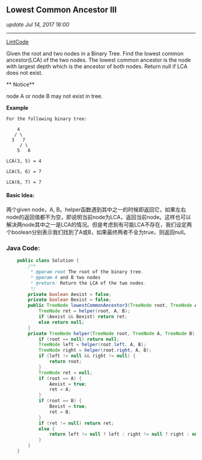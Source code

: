 ## Lowest Common Ancestor III
_update Jul 14, 2017 16:00_

---
[LintCode](http://www.lintcode.com/en/problem/lowest-common-ancestor-iii/)

Given the root and two nodes in a Binary Tree. Find the lowest common ancestor(LCA) of the two nodes.
The lowest common ancestor is the node with largest depth which is the ancestor of both nodes.
Return null if LCA does not exist.

** Notice**

node A or node B may not exist in tree.
  
**Example**

    For the following binary tree:
      
        4
       / \
      3   7
         / \
        5   6
        
    LCA(3, 5) = 4
      
    LCA(5, 6) = 7
      
    LCA(6, 7) = 7

#### Basic Idea:
两个given node，A, B。helper函数遇到其中之一的时候即返回它，如果左右node的返回值都不为空，即说明当前node为LCA，返回当前node。这样也可以解决两node其中之一是LCA的情况。但是考虑到有可能LCA不存在，我们设定两个boolean分别表示我们找到了A或B，如果最终两者不全为true，则返回null。

### Java Code:
```java
    public class Solution {
        /**
         * @param root The root of the binary tree.
         * @param A and B two nodes
         * @return: Return the LCA of the two nodes.
         */
        private boolean Aexist = false;
        private boolean Bexist = false;
        public TreeNode lowestCommonAncestor3(TreeNode root, TreeNode A, TreeNode B) {
            TreeNode ret = helper(root, A, B);
            if (Aexist && Bexist) return ret;
            else return null;
        }
        private TreeNode helper(TreeNode root, TreeNode A, TreeNode B) {
            if (root == null) return null;
            TreeNode left = helper(root.left, A, B);
            TreeNode right = helper(root.right, A, B);
            if (left != null && right != null) {
                return root;
            }
            TreeNode ret = null;
            if (root == A) {
                Aexist = true;
                ret = A;
            }
            if (root == B) {
                Bexist = true;
                ret = B;
            }
            if (ret != null) return ret;
            else {
                return left != null ? left : right != null ? right : null;
            }
        }
    }
```